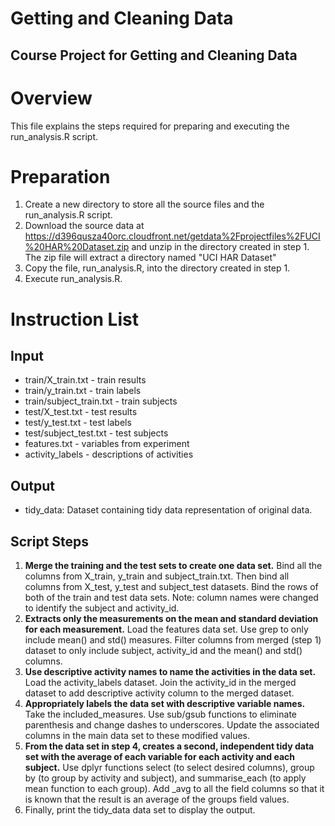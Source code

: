 # Getting and Cleaning Data
## Course Project for Getting and Cleaning Data

# Overview
This file explains the steps required for preparing and executing the run_analysis.R script.

# Preparation

1. Create a new directory to store all the source files and the run_analysis.R script.
2. Download the source data at https://d396qusza40orc.cloudfront.net/getdata%2Fprojectfiles%2FUCI%20HAR%20Dataset.zip and unzip in the directory created in step 1. The zip file will extract a directory named "UCI HAR Dataset"
3. Copy the file, run_analysis.R, into the directory created in step 1.
4. Execute run_analysis.R.

# Instruction List

## Input
- train/X_train.txt - train results
- train/y_train.txt - train labels
- train/subject_train.txt - train subjects
- test/X_test.txt - test results
- test/y_test.txt - test labels
- test/subject_test.txt - test subjects
- features.txt - variables from experiment
- activity_labels - descriptions of activities

## Output
- tidy_data: Dataset containing tidy data representation of original data.

## Script Steps

1. **Merge the training and the test sets to create one data set.** Bind all the columns from X_train, y_train and subject_train.txt. Then bind all columns from X_test, y_test and subject_test datasets. Bind the rows of both of the train and test data sets. Note: column names were changed to identify the subject and activity_id.
2. **Extracts only the measurements on the mean and standard deviation for each measurement.** Load the features data set. Use grep to only include mean() and std() measures. Filter columns from merged (step 1) dataset to only include subject, activity_id and the mean() and std() columns.
3. **Use descriptive activity names to name the activities in the data set.** Load the activity_labels dataset. Join the activity_id in the merged dataset to add descriptive activity column to the merged dataset.
4. **Appropriately labels the data set with descriptive variable names.** Take the included_measures. Use sub/gsub functions to eliminate parenthesis and change dashes to underscores. Update the associated columns in the main data set to these modified values.
5. **From the data set in step 4, creates a second, independent tidy data set with the average of each variable for each activity and each subject.** Use dplyr functions select (to select desired columns), group by (to group by activity and subject), and summarise_each (to apply mean function to each group). Add _avg to all the field columns so that it is known that the result is an average of the groups field values.
6. Finally, print the tidy_data data set to display the output.

